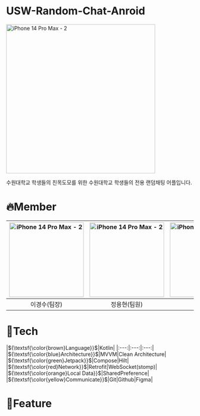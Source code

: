 # USW-Random-Chat-Anroid
<img width="400" alt="iPhone 14 Pro Max - 2" src="https://github.com/USW-Random-Chat/Android/assets/64278039/21e358ec-7e61-4359-b0ef-1aa0f65b3ed7">

수원대학교 학생들의 친목도모를 위한 수원대학교 학생들의 전용 랜덤채팅 어플입니다.

# 🔥Member
| <img width="200" alt="iPhone 14 Pro Max - 2" src="https://github.com/USW-Random-Chat/Android/assets/64278039/2846485d-befe-49a3-b008-d080c8fbe478"> | <img width="200" alt="iPhone 14 Pro Max - 2" src="https://github.com/USW-Random-Chat/Android/assets/64278039/5460e5dc-1601-4082-a519-78344ee93425"> | <img width="200" alt="iPhone 14 Pro Max - 2" src="https://github.com/USW-Random-Chat/Android/assets/64278039/a2705b20-ba4b-4ad1-b810-80a2ad522f6b"> |
|:---------------------------------------------------------------------------------------------------------------------------------------------------:|:---------------------------------------------------------------------------------------------------------------------------------------------------:|:---------------------------------------------------------------------------------------------------------------------------------------------------:|
|                                                                       이경수(팀장)                                                                       |                                                                       정용현(팀원)                                                                       |                                                                       정욱(팀원)                                                                        |


# 🔎Tech
|${\textsf{\color{brown}Language}}$|Kotlin|
|:---:|:---:|:---:|
|${\textsf{\color{blue}Architecture}}$|MVVM|Clean Architecture|
|${\textsf{\color{green}Jetpack}}$|Compose|Hilt|
|${\textsf{\color{red}Network}}$|Retrofit|WebSocket(stomp)|
|${\textsf{\color{orange}Local Data}}$|SharedPreference|
|${\textsf{\color{yellow}Communicate}}$|Git|Github|Figma|

# 🔎Feature

